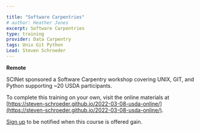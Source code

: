 ```yaml
---

title: "Software Carpentries"
# author: Heather Jones
excerpt: Software Carpentries
type: training
provider: Data Carpentry
tags: Unix Git Python
Lead: Steven Schroeder
---
```


**Remote**   

SCINet sponsored a Software Carpentry workshop covering  UNIX, GIT, and Python supporting ~20 USDA participants.

To complete this training on your own, visit the online materials at [https://steven-schroeder.github.io/2022-03-08-usda-online/](https://steven-schroeder.github.io/2022-03-08-usda-online/).

[Sign up](https://forms.office.com/g/tVtE8wEgAt) to be notified when this course is offered gain. 
